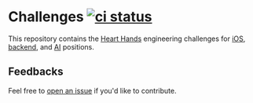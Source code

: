 # Challenges [![ci status](https://github.com/hearthandsinc/challenges/actions/workflows/ci.yml/badge.svg)](https://github.com/hearthandsinc/challenges/actions/workflows/ci.yml)

This repository contains the [Heart Hands](https://hearthands.tech/) engineering
challenges for [iOS](./ios), [backend](./backend), and [AI](./aillm) positions.

## Feedbacks

Feel free to [open an
issue](https://github.com/hearthandsinc/challenges/issues/new) if you'd like to
contribute.
